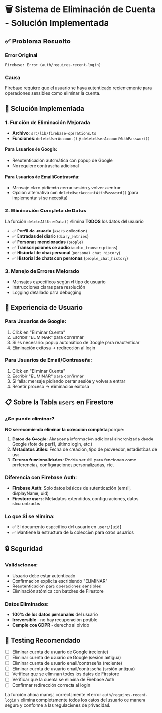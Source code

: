 # 🗑️ Sistema de Eliminación de Cuenta - Solución Implementada

## ✅ Problema Resuelto

### Error Original
```
Firebase: Error (auth/requires-recent-login)
```

### Causa
Firebase requiere que el usuario se haya autenticado recientemente para operaciones sensibles como eliminar la cuenta.

## 🔧 Solución Implementada

### 1. Función de Eliminación Mejorada
- **Archivo**: `src/lib/firebase-operations.ts`
- **Funciones**: `deleteUserAccount()` y `deleteUserAccountWithPassword()`

#### Para Usuarios de Google:
- Reautenticación automática con popup de Google
- No requiere contraseña adicional

#### Para Usuarios de Email/Contraseña:
- Mensaje claro pidiendo cerrar sesión y volver a entrar
- Opción alternativa con `deleteUserAccountWithPassword()` (para implementar si se necesita)

### 2. Eliminación Completa de Datos
La función `deleteAllUserData()` elimina **TODOS** los datos del usuario:

- ✅ **Perfil de usuario** (`users` collection)
- ✅ **Entradas del diario** (`diary_entries`)
- ✅ **Personas mencionadas** (`people`)
- ✅ **Transcripciones de audio** (`audio_transcriptions`)
- ✅ **Historial de chat personal** (`personal_chat_history`)
- ✅ **Historial de chats con personas** (`people_chat_history`)

### 3. Manejo de Errores Mejorado
- Mensajes específicos según el tipo de usuario
- Instrucciones claras para resolución
- Logging detallado para debugging

## 🎯 Experiencia de Usuario

### Para Usuarios de Google:
1. Click en "Eliminar Cuenta"
2. Escribir "ELIMINAR" para confirmar
3. Si es necesario: popup automático de Google para reautenticar
4. Eliminación exitosa → redirección al login

### Para Usuarios de Email/Contraseña:
1. Click en "Eliminar Cuenta"
2. Escribir "ELIMINAR" para confirmar
3. Si falla: mensaje pidiendo cerrar sesión y volver a entrar
4. Repetir proceso → eliminación exitosa

## 📋 Sobre la Tabla `users` en Firestore

### ¿Se puede eliminar?
**NO se recomienda eliminar la colección completa** porque:

1. **Datos de Google**: Almacena información adicional sincronizada desde Google (foto de perfil, último login, etc.)
2. **Metadatos útiles**: Fecha de creación, tipo de proveedor, estadísticas de uso
3. **Futuras funcionalidades**: Podría ser útil para funciones como preferencias, configuraciones personalizadas, etc.

### Diferencia con Firebase Auth:
- **Firebase Auth**: Solo datos básicos de autenticación (email, displayName, uid)
- **Firestore `users`**: Metadatos extendidos, configuraciones, datos sincronizados

### Lo que SÍ se elimina:
- ✅ El documento específico del usuario en `users/[uid]`
- ✅ Mantiene la estructura de la colección para otros usuarios

## 🔒 Seguridad

### Validaciones:
- Usuario debe estar autenticado
- Confirmación explícita escribiendo "ELIMINAR"
- Reautenticación para operaciones sensibles
- Eliminación atómica con batches de Firestore

### Datos Eliminados:
- **100% de los datos personales** del usuario
- **Irreversible** - no hay recuperación posible
- **Cumple con GDPR** - derecho al olvido

## 🧪 Testing Recomendado

- [ ] Eliminar cuenta de usuario de Google (reciente)
- [ ] Eliminar cuenta de usuario de Google (sesión antigua)
- [ ] Eliminar cuenta de usuario email/contraseña (reciente)
- [ ] Eliminar cuenta de usuario email/contraseña (sesión antigua)
- [ ] Verificar que se eliminan todos los datos de Firestore
- [ ] Verificar que la cuenta se elimina de Firebase Auth
- [ ] Confirmar redirección correcta al login

La función ahora maneja correctamente el error `auth/requires-recent-login` y elimina completamente todos los datos del usuario de manera segura y conforme a las regulaciones de privacidad.

